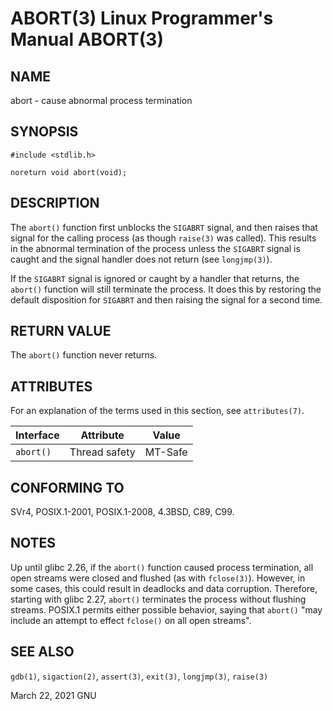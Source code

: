 # ABORT(3) Linux Programmer's Manual ABORT(3)

## NAME
abort - cause abnormal process termination

## SYNOPSIS
```
#include <stdlib.h>

noreturn void abort(void);
```

## DESCRIPTION
The `abort()` function first unblocks the `SIGABRT` signal, and then raises that signal for the calling process (as though `raise(3)` was called). This results in the abnormal termination of the process unless the `SIGABRT` signal is caught and the signal handler does not return (see `longjmp(3)`).

If the `SIGABRT` signal is ignored or caught by a handler that returns, the `abort()` function will still terminate the process. It does this by restoring the default disposition for `SIGABRT` and then raising the signal for a second time.

## RETURN VALUE
The `abort()` function never returns.

## ATTRIBUTES
For an explanation of the terms used in this section, see `attributes(7)`.

| Interface | Attribute    | Value   |
|-----------|--------------|---------|
| `abort()` | Thread safety | MT-Safe |

## CONFORMING TO
SVr4, POSIX.1-2001, POSIX.1-2008, 4.3BSD, C89, C99.

## NOTES
Up until glibc 2.26, if the `abort()` function caused process termination, all open streams were closed and flushed (as with `fclose(3)`). However, in some cases, this could result in deadlocks and data corruption. Therefore, starting with glibc 2.27, `abort()` terminates the process without flushing streams. POSIX.1 permits either possible behavior, saying that `abort()` "may include an attempt to effect `fclose()` on all open streams".

## SEE ALSO
`gdb(1)`, `sigaction(2)`, `assert(3)`, `exit(3)`, `longjmp(3)`, `raise(3)`

March 22, 2021 GNU
